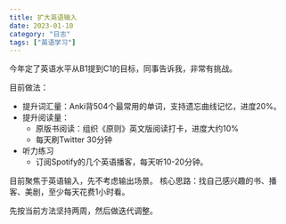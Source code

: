 ```yaml
---
title: 扩大英语输入
date: 2023-01-10
category: "日志"
tags: ["英语学习"]
---
```

今年定了英语水平从B1提到C1的目标，同事告诉我，非常有挑战。

目前做法：
- 提升词汇量：Anki背504个最常用的单词，支持遗忘曲线记忆，进度20%。
- 提升阅读量：
	- 原版书阅读：组织《原则》英文版阅读打卡，进度大约10%
	- 每天刷Twitter 30分钟
- 听力练习
	- 订阅Spotify的几个英语播客，每天听10-20分钟。

目前聚焦于英语输入，先不考虑输出场景。
核心思路：找自己感兴趣的书、播客、美剧，至少每天花费1小时看。

先按当前方法坚持两周，然后做迭代调整。
